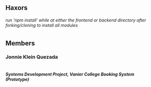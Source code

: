 ## Haxors
###### run 'npm install' while at either the frontend or backend directory after forking/cloning to install all modules
#
## Members
### Jonnie Klein Quezada
#
##### Systems Development Project, Vanier College Booking System (Prototype)
